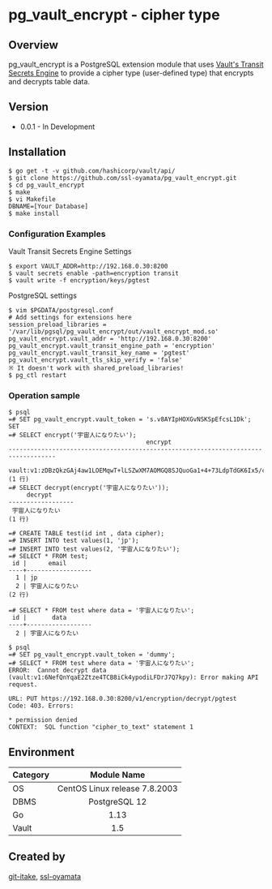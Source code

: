 # pg_vault_encrypt - cipher type
## Overview
pg_vault_encrypt is a PostgreSQL extension module that uses [Vault's Transit Secrets Engine](https://www.vaultproject.io/docs/secrets/transit)
to provide a cipher type (user-defined type) that encrypts and decrypts table data.

## Version
* 0.0.1 - In Development

## Installation
```
$ go get -t -v github.com/hashicorp/vault/api/
$ git clone https://github.com/ssl-oyamata/pg_vault_encrypt.git
$ cd pg_vault_encrypt
$ make
$ vi Makefile
DBNAME=[Your Database]
$ make install
```

### Configuration Examples
Vault Transit Secrets Engine Settings
```
$ export VAULT_ADDR=http://192.168.0.30:8200
$ vault secrets enable -path=encryption transit
$ vault write -f encryption/keys/pgtest
```

PostgreSQL settings
```
$ vim $PGDATA/postgresql.conf
# Add settings for extensions here
session_preload_libraries = '/var/lib/pgsql/pg_vault_encrypt/out/vault_encrypt_mod.so'
pg_vault_encrypt.vault_addr = 'http://192.168.0.30:8200'
pg_vault_encrypt.vault_transit_engine_path = 'encryption'
pg_vault_encrypt.vault_transit_key_name = 'pgtest'
pg_vault_encrypt.vault_tls_skip_verify = 'false'
※ It doesn't work with shared_preload_libraries!
$ pg_ctl restart
```

### Operation sample
```
$ psql
=# SET pg_vault_encrypt.vault_token = 's.v8AYIpHOXGvNSKSpEfcsL1Dk';
SET
=# SELECT encrypt('宇宙人になりたい');
                                      encrypt
-----------------------------------------------------------------------------------
 vault:v1:zDBzQkzGAj4aw1LOEMqwT+lLSZwXM7AOMGQ8SJQuoGa1+4+73LdpTdGK6Ix5/cvEL0LX3w==
(1 行)
=# SELECT decrypt(encrypt('宇宙人になりたい'));
     decrypt
------------------
 宇宙人になりたい
(1 行)

=# CREATE TABLE test(id int , data cipher);
=# INSERT INTO test values(1, 'jp');
=# INSERT INTO test values(2, '宇宙人になりたい');
=# SELECT * FROM test;
 id |      email
----+------------------
  1 | jp
  2 | 宇宙人になりたい
(2 行)

=# SELECT * FROM test where data = '宇宙人になりたい';
 id |       data
----+------------------
  2 | 宇宙人になりたい
```

```
$ psql
=# SET pg_vault_encrypt.vault_token = 'dummy';
=# SELECT * FROM test where data = '宇宙人になりたい';
ERROR:  Cannot decrypt data (vault:v1:6NefQnYqaE2Ztze4TCB8iCk4ypodiLFDrJ7Q7kpy): Error making API request.

URL: PUT https://192.168.0.30:8200/v1/encryption/decrypt/pgtest
Code: 403. Errors:

* permission denied
CONTEXT:  SQL function "cipher_to_text" statement 1
```

## Environment
|Category|Module Name|
|:--|:--:|
|OS|CentOS Linux release 7.8.2003|
|DBMS|PostgreSQL 12|
|Go |1.13|
|Vault |1.5|

## Created by
[git-itake](https://github.com/git-itake), [ssl-oyamata](https://github.com/ssl-oyamata)